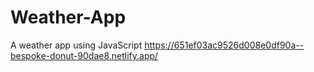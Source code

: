 # Weather-App
A weather app using JavaScript
https://651ef03ac9526d008e0df90a--bespoke-donut-90dae8.netlify.app/
